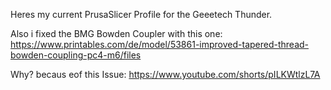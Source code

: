 Heres my current PrusaSlicer Profile for the Geeetech Thunder.

Also i fixed the BMG Bowden Coupler with this one: https://www.printables.com/de/model/53861-improved-tapered-thread-bowden-coupling-pc4-m6/files

Why? becaus eof this Issue: https://www.youtube.com/shorts/pILKWtlzL7A